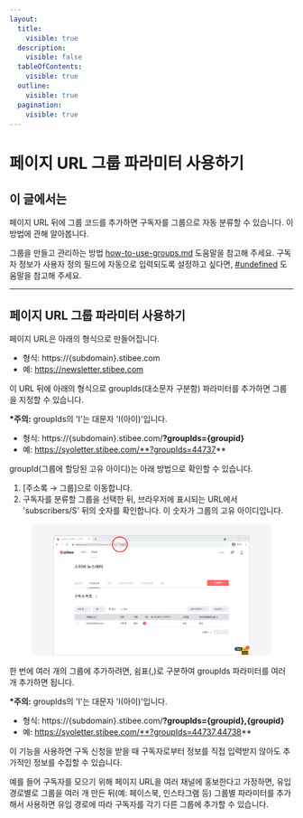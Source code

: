 ```yaml
---
layout:
  title:
    visible: true
  description:
    visible: false
  tableOfContents:
    visible: true
  outline:
    visible: true
  pagination:
    visible: true
---
```


# 페이지 URL 그룹 파라미터 사용하기

## 이 글에서는

페이지 URL 뒤에 그룹 코드를 추가하면 구독자를 그룹으로 자동 분류할 수 있습니다. 이 방법에 관해 알아봅니다.

그룹을 만들고 관리하는 방법 [how-to-use-groups.md](../../list/classify-subscribers/how-to-use-groups.md "mention") 도움말을 참고해 주세요. 구독자 정보가 사용자 정의 필드에 자동으로 입력되도록 설정하고 싶다면, [#undefined](../../list/gather-subscribers/automated-categorization.md#undefined "mention") 도움말을 참고해 주세요.

***

## 페이지 URL 그룹 파라미터 사용하기

페이지 URL은 아래의 형식으로 만들어집니다.&#x20;

* 형식: https://{subdomain}.stibee.com
* 예: https://newsletter.stibee.com

이 URL 뒤에 아래의 형식으로 groupIds(대소문자 구분함) 파라미터를 추가하면 그룹을 지정할 수 있습니다.&#x20;

**\*주의:** groupIds의 'I'는 대문자 'I(아이)'입니다.&#x20;

* 형식: https://{subdomain}.stibee.com/**?groupIds={groupid}**
* 예: https://syoletter.stibee.com/**?groupIds=44737**

groupId(그룹에 할당된 고유 아이디)는 아래 방법으로 확인할 수 있습니다.&#x20;

1. \[주소록 → 그룹]으로 이동합니다.
2. 구독자를 분류할 그룹을 선택한 뒤, 브라우저에 표시되는 URL에서 'subscribers/S' 뒤의 숫자를 확인합니다. 이 숫자가 그룹의 고유 아이디입니다.

<figure><img src="../../.gitbook/assets/4 (15).png" alt=""><figcaption></figcaption></figure>

한 번에 여러 개의 그룹에 추가하려면, 쉼표(,)로 구분하여 groupIds 파라미터를 여러 개 추가하면 됩니다.

**\*주의:** groupIds의 'I'는 대문자 'I(아이)'입니다.&#x20;

* 형식: https://{subdomain}.stibee.com/**?groupIds={groupid},{groupid}**
* 예: https://syoletter.stibee.com/**?groupIds=44737,44738**

이 기능을 사용하면 구독 신청을 받을 때 구독자로부터 정보를 직접 입력받지 않아도 추가적인 정보를 수집할 수 있습니다.

예를 들어 구독자를 모으기 위해 페이지 URL을 여러 채널에 홍보한다고 가정하면, 유입 경로별로 그룹을 여러 개 만든 뒤(예: 페이스북, 인스타그램 등) 그룹별 파라미터를 추가해서 사용하면 유입 경로에 따라 구독자를 각기 다른 그룹에 추가할 수 있습니다.
